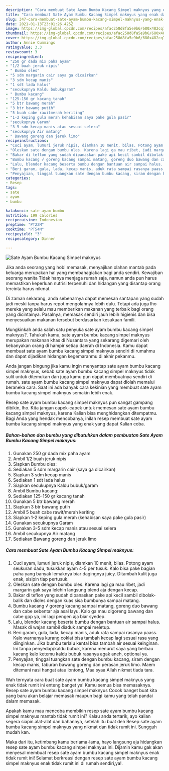 ```yaml
---
description: "Cara membuat Sate Ayam Bumbu Kacang Simpel maknyus yang enak dan Mudah Dibuat"
title: "Cara membuat Sate Ayam Bumbu Kacang Simpel maknyus yang enak dan Mudah Dibuat"
slug: 347-cara-membuat-sate-ayam-bumbu-kacang-simpel-maknyus-yang-enak-dan-mudah-dibuat
date: 2021-01-13T23:01:26.425Z
image: https://img-global.cpcdn.com/recipes/afac258d8fa5e9b6/680x482cq70/sate-ayam-bumbu-kacang-simpel-maknyus-foto-resep-utama.jpg
thumbnail: https://img-global.cpcdn.com/recipes/afac258d8fa5e9b6/680x482cq70/sate-ayam-bumbu-kacang-simpel-maknyus-foto-resep-utama.jpg
cover: https://img-global.cpcdn.com/recipes/afac258d8fa5e9b6/680x482cq70/sate-ayam-bumbu-kacang-simpel-maknyus-foto-resep-utama.jpg
author: Annie Cummings
ratingvalue: 3.3
reviewcount: 3
recipeingredient:
- "250 gr dada mix paha ayam"
- "1/2 buah jeruk nipis"
- " Bumbu oles"
- "5 sdm margarin cair saya ga dicairkan"
- "3 sdm kecap manis"
- "1 sdt lada halus"
- "secukupnya Kaldu bubukgaram"
- " Bumbu kacang"
- "125-150 gr kacang tanah"
- "5 btr bawang merah"
- "3 btr bawang putih"
- "5 buah cabe rawitmerah keriting"
- "1-2 keping gula merah kehabisan saya pake gula pasir"
- "secukupnya Garam"
- "3-5 sdm kecap manis atau sesuai selera"
- "secukupnya Air matang"
- " Bawang goreng dan jeruk limo"
recipeinstructions:
- "Cuci ayam, lumuri jeruk nipis, diamkan 10 menit, bilas. Potong ayam seukuran dadu, tusukkan ayam 4-5 per tusuk. Kalo bisa pake bagian paha yang banyak lemaknya biar dagingnya juicy. Ditambah kulit juga enak, sisipin tiap pertusuk."
- "Oleskan sate dengan bumbu oles. Karena lagi ga mau ribet, jadi margarin gak saya lelehin langsung blend aja dengan kecap."
- "Bakar di teflon yang sudah dipanaskan pake api kecil sambil dibolak-balik dan dioles dengan kuas sisa bumbunya sampai matang."
- "Bumbu kacang √ goreng kacang sampai matang, goreng duo bawang dan cabe sebentar aja asal layu. Kalo ga mau digoreng bawang dan cabe gpp ya, ini lagi pengen aja biar syedep."
- "Lalu, blender kacang beserta bumbu dengan bantuan air sampai halus. Masak di wajan sambil diaduk sampai meletup."
- "Beri garam, gula, lada, kecap manis, aduk rata sampai rasanya paass. Kalo warnanya kurang coklat bisa tambah kecap lagi sesuai rasa yang diinginkan. Jika bumbu terlalu kental bisa tambah air sesuai keinginan. Ini tanpa penyedap/kaldu bubuk, karena menurut saya yang berbau kacang kalo ketemu kaldu bubuk rasanya agak aneh, optional ya."
- "Penyajian, tinggal tuangkan sate dengan bumbu kacang, siram dengan kecap manis, taburan bawang goreng dan perasan jeruk limo. Maem ditemani nasi hangat atau lontong, Maa syaa Allah nikmat tiada tara."
categories:
- Resep
tags:
- sate
- ayam
- bumbu

katakunci: sate ayam bumbu 
nutrition: 199 calories
recipecuisine: Indonesian
preptime: "PT22M"
cooktime: "PT54M"
recipeyield: "3"
recipecategory: Dinner

---
```



![Sate Ayam Bumbu Kacang Simpel maknyus](https://img-global.cpcdn.com/recipes/afac258d8fa5e9b6/680x482cq70/sate-ayam-bumbu-kacang-simpel-maknyus-foto-resep-utama.jpg)

Jika anda seorang yang hobi memasak, menyajikan olahan mantab pada keluarga merupakan hal yang membahagiakan bagi anda sendiri. Kewajiban seorang  wanita Tidak hanya menjaga rumah saja, namun anda pun harus memastikan keperluan nutrisi terpenuhi dan hidangan yang disantap orang tercinta harus nikmat.

Di zaman  sekarang, anda sebenarnya dapat memesan santapan yang sudah jadi meski tanpa harus repot mengolahnya lebih dulu. Tetapi ada juga lho mereka yang selalu mau memberikan makanan yang terbaik bagi orang yang dicintainya. Pasalnya, memasak sendiri jauh lebih higienis dan bisa menyesuaikan makanan tersebut berdasarkan kesukaan famili. 



Mungkinkah anda salah satu penyuka sate ayam bumbu kacang simpel maknyus?. Tahukah kamu, sate ayam bumbu kacang simpel maknyus merupakan makanan khas di Nusantara yang sekarang digemari oleh kebanyakan orang di hampir setiap daerah di Indonesia. Kamu dapat membuat sate ayam bumbu kacang simpel maknyus sendiri di rumahmu dan dapat dijadikan hidangan kegemaranmu di akhir pekanmu.

Anda jangan bingung jika kamu ingin menyantap sate ayam bumbu kacang simpel maknyus, sebab sate ayam bumbu kacang simpel maknyus tidak sulit untuk ditemukan dan juga kamu pun dapat membuatnya sendiri di rumah. sate ayam bumbu kacang simpel maknyus dapat diolah memalui beraneka cara. Saat ini ada banyak cara kekinian yang membuat sate ayam bumbu kacang simpel maknyus semakin lebih enak.

Resep sate ayam bumbu kacang simpel maknyus pun sangat gampang dibikin, lho. Kita jangan capek-capek untuk memesan sate ayam bumbu kacang simpel maknyus, karena Kalian bisa menghidangkan ditempatmu. Bagi Anda yang hendak mencobanya, inilah resep membuat sate ayam bumbu kacang simpel maknyus yang enak yang dapat Kalian coba.

<!--inarticleads1-->

##### Bahan-bahan dan bumbu yang dibutuhkan dalam pembuatan Sate Ayam Bumbu Kacang Simpel maknyus:

1. Gunakan 250 gr dada mix paha ayam
1. Ambil 1/2 buah jeruk nipis
1. Siapkan  Bumbu oles:
1. Sediakan 5 sdm margarin cair (saya ga dicairkan)
1. Siapkan 3 sdm kecap manis
1. Sediakan 1 sdt lada halus
1. Siapkan secukupnya Kaldu bubuk/garam
1. Ambil  Bumbu kacang:
1. Sediakan 125-150 gr kacang tanah
1. Gunakan 5 btr bawang merah
1. Siapkan 3 btr bawang putih
1. Ambil 5 buah cabe rawit/merah keriting
1. Siapkan 1-2 keping gula merah (kehabisan saya pake gula pasir)
1. Gunakan secukupnya Garam
1. Gunakan 3-5 sdm kecap manis atau sesuai selera
1. Ambil secukupnya Air matang
1. Sediakan  Bawang goreng dan jeruk limo




<!--inarticleads2-->

##### Cara membuat Sate Ayam Bumbu Kacang Simpel maknyus:

1. Cuci ayam, lumuri jeruk nipis, diamkan 10 menit, bilas. Potong ayam seukuran dadu, tusukkan ayam 4-5 per tusuk. Kalo bisa pake bagian paha yang banyak lemaknya biar dagingnya juicy. Ditambah kulit juga enak, sisipin tiap pertusuk.
1. Oleskan sate dengan bumbu oles. Karena lagi ga mau ribet, jadi margarin gak saya lelehin langsung blend aja dengan kecap.
1. Bakar di teflon yang sudah dipanaskan pake api kecil sambil dibolak-balik dan dioles dengan kuas sisa bumbunya sampai matang.
1. Bumbu kacang √ goreng kacang sampai matang, goreng duo bawang dan cabe sebentar aja asal layu. Kalo ga mau digoreng bawang dan cabe gpp ya, ini lagi pengen aja biar syedep.
1. Lalu, blender kacang beserta bumbu dengan bantuan air sampai halus. Masak di wajan sambil diaduk sampai meletup.
1. Beri garam, gula, lada, kecap manis, aduk rata sampai rasanya paass. Kalo warnanya kurang coklat bisa tambah kecap lagi sesuai rasa yang diinginkan. Jika bumbu terlalu kental bisa tambah air sesuai keinginan. Ini tanpa penyedap/kaldu bubuk, karena menurut saya yang berbau kacang kalo ketemu kaldu bubuk rasanya agak aneh, optional ya.
1. Penyajian, tinggal tuangkan sate dengan bumbu kacang, siram dengan kecap manis, taburan bawang goreng dan perasan jeruk limo. Maem ditemani nasi hangat atau lontong, Maa syaa Allah nikmat tiada tara.




Wah ternyata cara buat sate ayam bumbu kacang simpel maknyus yang enak tidak rumit ini enteng banget ya! Kamu semua bisa memasaknya. Resep sate ayam bumbu kacang simpel maknyus Cocok banget buat kita yang baru akan belajar memasak maupun bagi kamu yang telah pandai dalam memasak.

Apakah kamu mau mencoba membikin resep sate ayam bumbu kacang simpel maknyus mantab tidak rumit ini? Kalau anda tertarik, ayo kalian segera siapin alat-alat dan bahannya, setelah itu buat deh Resep sate ayam bumbu kacang simpel maknyus yang nikmat dan tidak rumit ini. Sungguh mudah kan. 

Maka dari itu, ketimbang kamu berlama-lama, hayo langsung aja hidangkan resep sate ayam bumbu kacang simpel maknyus ini. Dijamin kamu gak akan menyesal membuat resep sate ayam bumbu kacang simpel maknyus enak tidak rumit ini! Selamat berkreasi dengan resep sate ayam bumbu kacang simpel maknyus enak tidak rumit ini di rumah sendiri,ya!.


